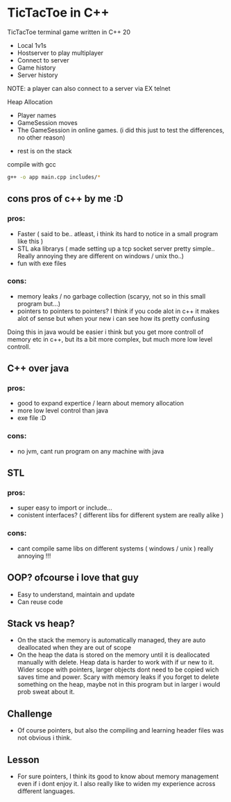 # TicTacToe in C++

TicTacToe terminal game written in C++ 20
* Local 1v1s
* Hostserver to play multiplayer
* Connect to server
* Game history
* Server history

NOTE: a player can also connect to a server via EX telnet

Heap Allocation
* Player names
* GameSession moves
* The GameSession in online games. (i did this just to test the differences, no other reason)
- rest is on the stack


compile with gcc
```bash
g++ -o app main.cpp includes/*

```


## cons pros of c++ by me :D
### pros:
* Faster ( said to be.. atleast, i think its hard to notice in a small program like this )
* STL aka librarys ( made setting up a tcp socket server pretty simple.. Really annoying they are different on windows / unix tho..)
* fun with exe files
### cons:
* memory leaks / no garbage collection (scaryy, not so in this small program but...)
* pointers to pointers to pointers? I think if you code alot in c++ it makes alot of sense but when your new i can see how its pretty confusing


Doing this in java would be easier i think but you get more controll of memory etc in c++, but its a bit more complex, but much more low level controll.

## C++ over java
### pros:
* good to expand expertice / learn about memory allocation
* more low level control than java
* exe file :D
### cons:
* no jvm, cant run program on any machine with java


## STL
### pros:
* super easy to import or include...
* conistent interfaces? ( different libs for different system are really alike )
### cons:
* cant compile same libs on different systems ( windows / unix ) really annoying !!!


## OOP? ofcourse i love that guy
* Easy to understand, maintain and update
* Can reuse code

## Stack vs heap?
* On the stack the memory is automatically managed, they are auto deallocated when they are out of scope
* On the heap the data is stored on the memory until it is deallocated manually with delete. Heap data is harder to work with if ur new to it. Wider scope with pointers, larger objects dont need to be copied wich saves time and power. Scary with memory leaks if you forget to delete something on the heap, maybe not in this program but in larger i would prob sweat about it.

## Challenge
* Of course pointers, but also the compiling and learning header files was not obvious i think.

## Lesson
* For sure pointers, I think its good to know about memory management even if i dont enjoy it. I also really like to widen my experience across different languages.
